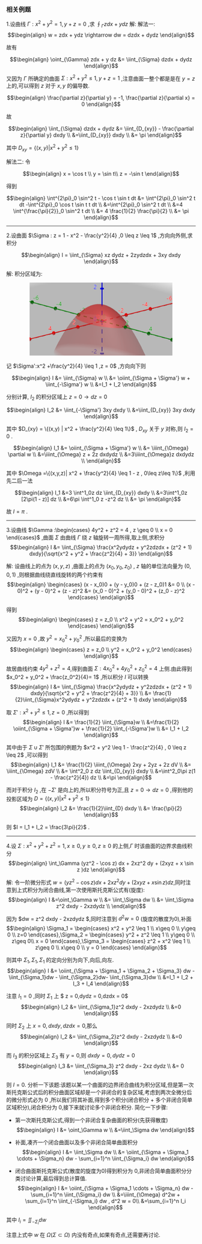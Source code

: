 ### 相关例题
1.设曲线 $\Gamma : x^2 + y^2 = 1 , y + z = 0$ ,求 $\oint_{\Gamma} zdx + y dz$
解:
解法一:
$$\begin{align}
    w = zdx + ydz \rightarrow dw = dzdx + dydz
\end{align}$$

故有

$$\begin{align}
    \oint_{\Gamma} zdx + y dz &= \iint_{\Sigma} dzdx + dydz
\end{align}$$

又因为 $\Gamma$ 所确定的曲面 $\Sigma :x^2 + y^2 \leq 1 , y + z = 1$ ,注意曲面一整个都是是在 $y = z$ 上的,可以得到 $z$ 对于 $x,y$ 的偏导数.

$$\begin{align}
    \frac{\partial z}{\partial y} = -1, \frac{\partial z}{\partial x} = 0 
\end{align}$$

故

$$\begin{align}
    \iint_{\Sigma} dzdx + dydz &= \iint_{D_{xy}} - \frac{\partial z}{\partial y} dxdy \\
    &=\iint_{D_{xy}}  dxdy \\
    &= \pi
\end{align}$$

其中 $D_{xy} = \{(x,y)| x^2 + y^2 \leq 1 \}$

解法二:
令

$$\begin{align}
    x = \cos t \\
    y = \sin t\\
    z = -\sin t
\end{align}$$

得到

$$\begin{align}
    \int^{2\pi}_0 \sin^2 t - \cos t \sin t dt &= \int^{2\pi}_0 \sin^2 t dt -\int^{2\pi}_0 \cos t \sin t t dt  \\
    &=\int^{2\pi}_0 \sin^2 t dt \\
    &=4 \int^{\frac{\pi}{2}}_0 \sin^2 t dt \\
    &= 4 \frac{1}{2} \frac{\pi}{2} \\
    &= \pi
\end{align}$$

---
2.设曲面 $\Sigma : z = 1 - x^2 - \frac{y^2}{4} ,0 \leq z \leq 1$ ,方向向外侧,求积分

$$\begin{align}
    I = \iint_{\Sigma} xz dydz + 2zydzdx + 3xy dxdy
\end{align}$$

解:
积分区域为:
<center>
<img src="./image/image-2.png">
</center>


记 $\Sigma':x^2 +\frac{y^2}{4} \leq 1 ,z = 0$ ,方向向下则

$$\begin{align}
    I &= \iint_{\Sigma} w \\
    &= \oiint_{\Sigma + \Sigma'} w + \iint_{-\Sigma'} w \\
    &=I_1 + I_2
\end{align}$$

分别计算, $I_2$ 的积分区域上 $z = 0 \rightarrow dz = 0$

$$\begin{align}
    I_2 &= \iint_{-\Sigma'} 3xy dxdy \\
    &=\iint_{D_{xy}} 3xy dxdy
\end{align}$$

其中 $D_{xy} = \{(x,y) | x^2 + \frac{y^2}{4} \leq 1\}$ , $D_{xy}$ 关于 $y$ 对称,则 $I_2 = 0$ .

$$\begin{align}
    I_1 &= \oiint_{\Sigma + \Sigma'} w \\
    &= \iiint_{\Omega} \partial w \\
    &=\iiint_{\Omega} z + 2z dxdydz \\
    &=3\iiint_{\Omega}z dxdydz \\
\end{align}$$

其中 $\Omega =\{(x,y,z)| x^2 + \frac{y^2}{4} \leq 1 - z , 0\leq z\leq 1\}$ ,利用先二后一法

$$\begin{align}
    I_1 &=3 \int^1_0z dz \iint_{D_{xy}} dxdy \\
    &=3\int^1_0z [2\pi(1 - z)] dz \\
    &=6\pi \int^1_0 z -z^2 dz \\
    &= \pi
\end{align}$$

故 $I = \pi$ .

---
3.设曲线 $\Gamma :\begin{cases}
    4y^2 + z^2 = 4 , z \geq 0 \\
    x = 0
\end{cases}$ ,曲面 $\Sigma$ 由曲线 $\Gamma$ 绕 $z$ 轴旋转一周所得,取上侧,求积分
$$\begin{align}
    I &= \iint_{\Sigma} \frac{x^2ydydz + y^2zdzdx + (z^2 + 1) dxdy}{\sqrt{x^2 + y^2 + \frac{z^2}{4} + 3}}
\end{align}$$

解:
设曲线上的点为 $(x,y,z)$ ,曲面上的点为 $(x_0,y_0,z_0)$ , $z$ 轴的单位法向量为 $(0,0,1)$ ,则根据曲线绕直线旋转的两个约束有
$$\begin{align}
    \begin{cases}
        (x - x_0)0 + (y - y_0)0 + (z - z_0)1 &= 0 \\
        (x - 0)^2 + (y - 0)^2 + (z - z)^2 &= (x_0 - 0)^2 + (y_0 - 0)^2 + (z_0 - z)^2
    \end{cases}
\end{align}$$

得到
$$\begin{align}
    \begin{cases}
        z = z_0 \\
        x^2 + y^2 = x_0^2 + y_0^2 
    \end{cases}
\end{align}$$

又因为 $x = 0$ ,故 $y^2 = x_0^2 + y_0^2$ ,所以最后的变换为
$$\begin{align}
    \begin{cases}
        z = z_0 \\
        y^2 = x_0^2 + y_0^2 
    \end{cases}
\end{align}$$

故居曲线约束 $4y^2 + z^2 = 4$,得到曲面 $\Sigma: 4x_0^2 + 4y_0^2 + z_0^2 = 4$ 上侧.由此得到 $x_0^2 + y_0^2 + \frac{z_0^2}{4}= 1$ ,所以积分 $I$ 可以转换
$$\begin{align}
    I &= \iint_{\Sigma} \frac{x^2ydydz + y^2zdzdx + (z^2 + 1) dxdy}{\sqrt{x^2 + y^2 + \frac{z^2}{4} + 3}} \\
    &= \frac{1}{2}\iint_{\Sigma}x^2ydydz + y^2zdzdx + (z^2 + 1) dxdy
\end{align}$$

取 $\Sigma':x^2 + y^2 \leq 1 , z = 0$ ,所以得到
$$\begin{align}
    I &= \frac{1}{2} \iint_{\Sigma}w \\
    &=\frac{1}{2} \oiint_{\Sigma + \Sigma'}w + \frac{1}{2} \iint_{-\Sigma'}w \\
    &= I_1 + I_2
\end{align}$$

其中由于  $\Sigma \cup \Sigma'$ 所包围的例题为 $x^2 + y^2 \leq 1 - \frac{z^2}{4} , 0 \leq z \leq 2$ ,可以得到
$$\begin{align}
    I_1 &= \frac{1}{2} \iiint_{\Omega} 2xy + 2yz + 2z dV \\
    &= \iiint_{\Omega} zdV \\
    &= \int^2_0 z dz \iint_{D_{xy}} dxdy \\
    &=\int^2_0\pi z(1 - \frac{z^2}{4}) dz \\
    &=\pi
\end{align}$$

而对于积分 $I_2$ ,在 $-\Sigma'$ 是向上的,所以积分符号为正,且 $z = 0 \rightarrow dz = 0$ ,得到他的投影区域为 $D = \{(x,y)| x^2 + y^2 \leq 1\}$
$$\begin{align}
    I_2 &= \frac{1}{2}\iint_{D} dxdy \\
    &= \frac{\pi}{2}
\end{align}$$

则 $I = I_1 + I_2 = \frac{3\pi}{2}$ .

---
4.设 $\Sigma:x^2 + y^2+z^2 = 1, x\geq 0, y \geq 0, z \geq 0$ 的上侧,$\Gamma$ 时该曲面的边界求曲线积分
$$\begin{align}
    \int_\Gamma (yz^2 - \cos z) dx + 2xz^2 dy + (2xyz + x \sin z )dz
\end{align}$$

解: 
令一阶微分形式 $w = (yz^2 - \cos z) dx + 2xz^2 dy + (2xyz + x \sin z )dz$,同时注意到上式积分为闭合曲线,第一次使用斯托克斯公式有(旋度):
$$\begin{align}
    I &=\oint_\Gamma w \\
    &= \iint_\Sigma dw
    \\
    &=  \iint_\Sigma z^2 dxdy - 2xzdydz \\
\end{align}$$

因为 $dw = z^2 dxdy - 2xzdydz $,同时注意到 $d^2 w = 0$ (旋度的散度为0),补面
$$\begin{align}
    \Sigma_1 = \begin{cases}
        x^2 + y^2 \leq 1 \\
        x\geq 0 \\
        y\geq 0 \\
        z=0
    \end{cases},\Sigma_2 = \begin{cases}
        y^2 + z^2 \leq 1 \\
        y\geq 0 \\
        z\geq 0\\
        x = 0
    \end{cases},\Sigma_3 = \begin{cases}
        z^2 + x^2 \leq 1 \\
        z\geq 0 \\
        x\geq 0 \\
        y = 0
    \end{cases}
\end{align}$$

则其中 $\Sigma_1,\Sigma_1,\Sigma_1$ 的定向分别为向下,向后,向左.
$$\begin{align}
    I &= \oiint_{\Sigma + \Sigma_1 + \Sigma_2 + \Sigma_3} dw - \iint_{\Sigma_1}dw - \iint_{\Sigma_2}dw- \iint_{\Sigma_3}dw \\
    &=I_1 + I_2 + I_3 + I_4
\end{align}$$

注意 $I_1 = 0$ ,同时 $\Sigma_1$ 上 $ z = 0,dydz = 0,dzdx = 0$
$$\begin{align}
    I_2 &= \iint_{\Sigma_1}z^2 dxdy - 2xzdydz \\
    &=0
\end{align}$$

同时 $\Sigma_2$ 上 $x = 0,dxdy,dzdx = 0$,那么
$$\begin{align}
    I_2 &=   \iint_{\Sigma_2}z^2 dxdy - 2xzdydz \\
    &=0
\end{align}$$

而 $I_3$ 的积分区域上 $\Sigma_3$ 有 $y = 0$,则 $dxdy = 0,dydz = 0$
$$\begin{align}
    I_3 &=  \iint_{\Sigma_3} z^2 dxdy - 2xz dydz \\
    &= 0 
\end{align}$$


则 $I = 0$.
分析一下该题:该题以某一个曲面的边界闭合曲线为积分区域,但是第一次斯托克斯公式后的积分曲面区域却是一个非闭合的复杂区域,考虑到两次全微分后的微分形式必为 $0$ ,所以我们将其补面,得到多个积分(闭合积分 + 多个非闭合简单区域积分),闭合积分为 $0$,接下来就讨论多个非闭合积分.
简化一下步骤:
* 第一次斯托克斯公式,得到一个非闭合复杂曲面的积分(先获得散度)
$$\begin{align}
    I &= \oint_\Gamma w \\
    &=\iint_\Sigma dw 
\end{align}$$

* 补面,凑齐一个闭合曲面以及多个非闭合简单曲面积分
$$\begin{align}
    I &= \iint_\Sigma dw \\
    &= \oiint_{\Sigma + \Sigma_1 \cdots + \Sigma_n} dw - \sum_{i=1}^n \iint_{\Sigma_i} dw  
\end{align}$$

* 闭合曲面斯托克斯公式(散度的旋度为0)得到积分为 $0$,非闭合简单曲面积分分类讨论计算,最后得到总计算值.
$$\begin{align}
    I &= \oiint_{\Sigma + \Sigma_1 \cdots + \Sigma_n} dw - \sum_{i=1}^n \iint_{\Sigma_i} dw \\
    &=\iiint_{\Omega} d^2w  + \sum_{i=1}^n \iint_{-\Sigma_i} dw , d^2 w = 0\\
    &=\sum_{i=1}^n I_i
\end{align}$$

其中 $I_i = \displaystyle \iint_{-\Sigma_i}dw$

注意上式中 $w$ 在 $\Omega(\Sigma \subset \Omega)$ 内没有奇点,如果有奇点,还需要再讨论.